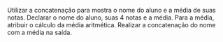 Utilizar a concatenação para mostra o nome do aluno e a média de suas notas.
Declarar o nome do aluno, suas 4 notas e a média.
Para a média, atribuir o cálculo da média aritmética.
Realizar a concatenação do nome com a média na saída.
